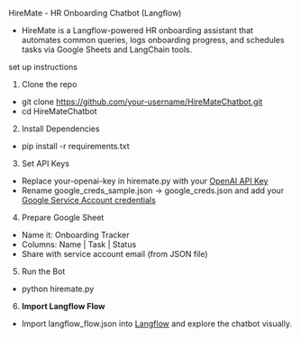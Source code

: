 HireMate - HR Onboarding Chatbot (Langflow)

- HireMate is a Langflow-powered HR onboarding assistant that automates common queries, logs onboarding progress, and schedules tasks via Google Sheets and LangChain tools.

set up instructions

1. Clone the repo 

- git clone https://github.com/your-username/HireMateChatbot.git
- cd HireMateChatbot


2. Install Dependencies  

- pip install -r requirements.txt


3. Set API Keys 
- Replace your-openai-key in hiremate.py with your [OpenAI API Key](https://platform.openai.com/account/api-keys)
- Rename google_creds_sample.json → google_creds.json and add your [Google Service Account credentials](https://console.cloud.google.com/)

4. Prepare Google Sheet 
- Name it: Onboarding Tracker
- Columns: Name | Task | Status
- Share with service account email (from JSON file)

5. Run the Bot

- python hiremate.py


6. **Import Langflow Flow**
- Import langflow_flow.json into [Langflow](https://github.com/logspace-ai/langflow) and explore the chatbot visually.


 
 
